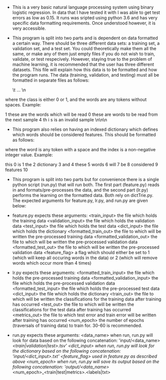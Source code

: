 
 * This is a very basic natural language processing system using binary logistic regression. In data that I have tested it with I was able to get test errors as low as 0.15. It runs was sripted using python 3.6 and has very specific data formatting requirements. Once understood however, it is very accessible.

 * This program is split into two parts and is dependent on data formatted a certain way. There should be three different data sets: a training set, a validation set, and a test set. You could theoretically make them all the same, or make any of them just empty files if you do not wish to train, validate, or test respecively. However, staying true to the problem of machine learning, it is recommended that the user has three different datasets. This file will explain how this data is to be formatted and how the program runs. The data (training, validation, and testing) must all be formatted in separate files as follows:

	<class>\t<word1> <word2> ... <wordN>\n

where the class is either 0 or 1, and the words are any tokens without spaces.
Example:

1 these are the words which will be read
0 these are words to be read from the next sample
4 th i s is  an invalid    sample \n\n\n

 * This program also relies on having an indexed dictionary which defines which words should be considered features. This should be formatted as follows:

	<word> <index>

where the word is any token with a space and the index is a non-negative integer value.
Example:

this 0
is 1
the 2
dictionary 3
and 4
these 5
words 6
will 7
be 8
considered 9
features 10

 * This program is split into two parts but for convenience there is a single python script (run.py) that will run both. The first part (feature.py) reads in and formats/pre-processes the data, and the second part (lr.py) performs the learning on the formatted data. Both rely on dictTrie.py. The expected arguments for feature.py, lr.py, and run.py are given below:

 * feature.py expects these arguments:
<train_input> the file which holds the training data
<validation_input> the file which holds the validation data
<test_input> the file which holds the test data
<dict_input> the file which holds the dictionary
<formatted_train_out> the file to which will be written the pre-processed training data
<formatted_validation_out> the file to which will be written the pre-processed validation data
<formatted_test_out> the file to which will be written the pre-processed validation data
<feature_flag> a flag which should either be set to 1 (which will keep all occuring words in the data) or 2 (which will remove words which occur more than 4 times)

 * lr.py expects these arguments:
<formatted_train_input> the file which holds the pre-processed training data
<formatted_validation_input> the file which holds the pre-processed validation data
<formatted_test_input> the file which holds the pre-processed test data
<dict_input> the file which holds the dictionary
<train_out> the file to which will be written the classifications for the training data after training has occurred
<test_out> the file to which will be written the classifications for the test data after training has occurred
<metrics_out> the file to which test error and train error will be written after training has occurred
<num_epoch> the number of epochs (traversals of training data) to train for. 30-60 is recommended.

 * run.py expects these arguments:
<data_name> when run, run.py will look for data based on the following concatenation: 'input/<data_name>_<train|validation|test>.tsv'
<dict_input> when run, run.py will look for the dictionary based on the following concatenation: 'input/<dict_input>.txt'
<feature_flag> used in feature.py as described above
<num_epoch> when run, run.py will save its output based on the following concatenation: 'output/<data_name>_<num_epoch>_<train|test|metrics>.<labels|txt>

